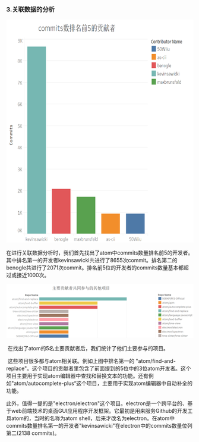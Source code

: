 ### 3.关联数据的分析

<img src="./相关分析1.png" alt="1" width="900" height = "600" />

​	在进行关联数据分析时，我们首先找出了atom中commits数量排名前5的开发者。其中排名第一的开发者kevinsawicki共进行了8655次commit。排名第二的benogle共进行了2071次commit。排名前5位的开发者的commits数量基本都超过或接近1000次。



![2](./相关分析2.png)

​	在找出了atom的5名主要贡献者后，我们统计了他们主要参与的项目。

​	这些项目很多都与atom相关联。例如上图中排名第一的 "atom/find-and-replace"。这个项目的贡献者里包含了前面提到的5位中的3位atom开发者。这个项目主要用于实现atom编辑器中查找和替换文本的功能。还有例如"atom/autocomplete-plus“这个项目，主要用于实现atom编辑器中自动补全的功能。

​	此外，值得一提的是"electron/electron"这个项目。electron是一个跨平台的、基于web前端技术的桌面GUI应用程序开发框架。它最初是用来服务Github的开发工具atom的，当时的名称为atom shell，后来才改名为electron。在atom中commits数量排名第一的开发者"kevinsawicki"在electron中的commits数量位列第二(2138 commits)。